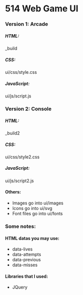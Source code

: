 # 514 Web Game UI
### Version 1: Arcade
##### HTML:
_build
##### CSS:
ui/css/style.css
##### JavaScript:
ui/js/script.js

### Version 2: Console
##### HTML:
_build2
##### CSS:
ui/css/style2.css
##### JavaScript:
ui/js/script2.js

#### Others:
- Images go into ui/images
- Icons go into ui/svg
- Font files go into ui/fonts

### Some notes:
#### HTML datas you may use:
- data-lives
- data-attempts
- data-previous
- data-misses

#### Libraries that I used:
- JQuery